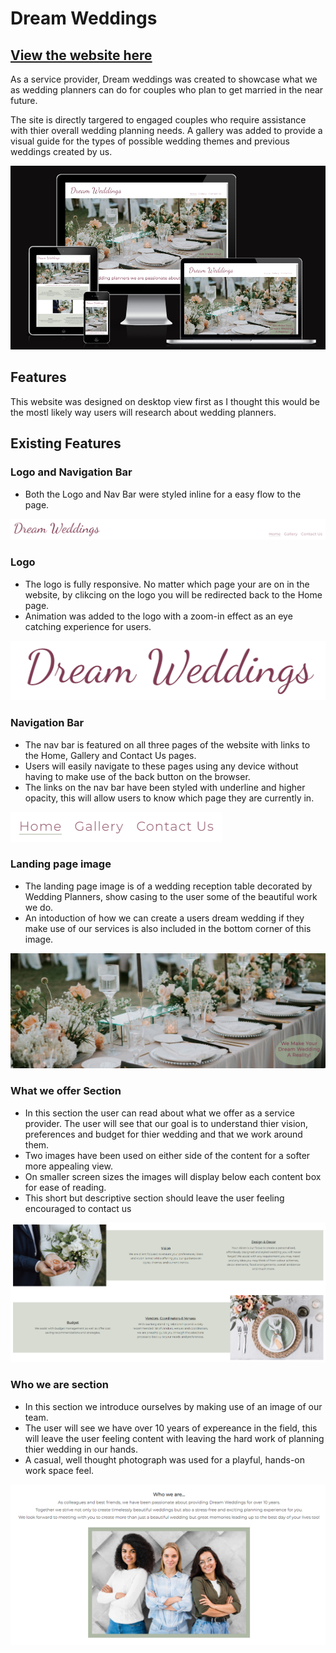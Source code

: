 # Dream Weddings

## [View the website here](https://nicolejackson89.github.io/pp1-dream-wedding/)

As a service provider, Dream weddings was created to showcase what we as wedding planners can do for couples who plan to get married in the near future.

The site is directly targered to engaged couples who require assistance with thier overall wedding planning needs. A gallery was added to provide a visual guide for the types of possible wedding themes and previous weddings created by us.

![responsive](./assets/readme/am-i-responsive.png)

## Features

This website was designed on desktop view first as I thought this would be the mostl likely way users will research about wedding planners.

## Existing Features

### Logo and Navigation Bar

- Both the Logo and Nav Bar were styled inline for a easy flow to the page.

![full-nav](./assets/readme/full-nav.png)

### Logo

- The logo is fully responsive. No matter which page your are on in the website, by clikcing on the logo you will be redirected back to the Home page.
- Animation was added to the logo with a zoom-in effect as an eye catching experience for users.

![logo](./assets/readme/logo.png)
        
### Navigation Bar
  
- The nav bar is featured on all three pages of the website with links to the Home, Gallery and Contact Us pages.
- Users will easily navigate to these pages using any device without having to make use of the back button on the browser.
- The links on the nav bar have been styled with underline and higher opacity, this will allow users to know which page they are currently in.

![nav-bar](./assets/readme/nav-bar.png)

### Landing page image

- The landing page image is of a wedding reception table decorated by Wedding Planners, show casing to the user some of the beautiful work we do.
- An intoduction of how we can create a users dream wedding if they make use of our services is also included in the bottom corner of this image.

![landing-img](./assets/readme/landing-page-img.png)

### What we offer Section

- In this section the user can read about what we offer as a service provider. The user will see that our goal is to understand thier vision, preferences and budget for thier wedding and that we work around them.
- Two images have been used on either side of the content for a softer more appealing view.
- On smaller screen sizes the images will display below each content box for ease of reading.
- This short but descriptive section should leave the user feeling encouraged to contact us

![offer](./assets/readme/what-we-offer.png)

### Who we are section

- In this section we introduce ourselves by making use of an image of our team.
- The user will see we have over 10 years of expereance in the field, this will leave the user feeling content with leaving the hard work of planning thier wedding in our hands.
- A casual, well thought photograph was used for a playful, hands-on work space feel.

![who-we-are](./assets/readme/who-we-are.png)
